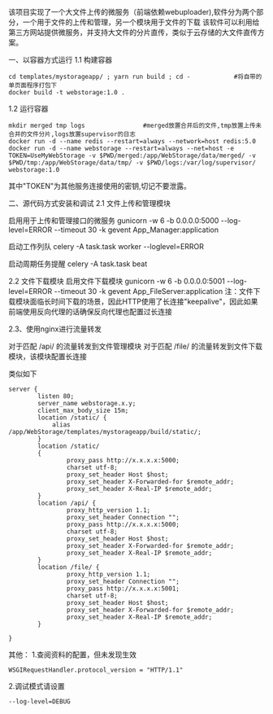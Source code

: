 该项目实现了一个大文件上传的微服务（前端依赖webuploader),软件分为两个部分，一个用于文件的上传和管理，另一个模块用于文件的下载
该软件可以利用给第三方网站提供微服务，并支持大文件的分片直传，类似于云存储的大文件直传方案。

一、以容器方式运行
1.1 构建容器
```
cd templates/mystorageapp/ ; yarn run build ; cd -            #将自带的单页面程序打包下
docker build -t webstorage:1.0 .
```
1.2 运行容器
```
mkdir merged tmp logs                #merged放置合并后的文件,tmp放置上传未合并的文件分片,logs放置supervisor的日志
docker run -d --name redis --restart=always --network=host redis:5.0
docker run -d --name webstorage --restart=always --net=host -e TOKEN=UseMyWebStorage -v $PWD/merged:/app/WebStorage/data/merged/ -v $PWD/tmp:/app/WebStorage/data/tmp/ -v $PWD/logs:/var/log/supervisor/ webstorage:1.0 
```
其中"TOKEN"为其他服务连接使用的密钥,切记不要泄露。

二、源代码方式安装和调试
2.1 文件上传和管理模块

启用用于上传和管理接口的微服务
gunicorn -w 6 -b 0.0.0.0:5000 --log-level=ERROR --timeout 30 -k gevent App_Manager:application

启动工作列队
celery -A task.task worker --loglevel=ERROR

启动周期任务提醒
celery -A task.task beat

2.2 文件下载模块
启用文件下载模块
gunicorn -w 6 -b 0.0.0.0:5001 --log-level=ERROR --timeout 30 -k gevent App_FileServer:application
注：文件下载模块面临长时间下载的场景，因此HTTP使用了长连接"keepalive"，因此如果前端使用反向代理的话确保反向代理也配置过长连接


2.3、使用nginx进行流量转发

对于匹配 /api/  的流量转发到文件管理模块
对于匹配 /file/ 的流量转发到文件下载模块，该模块配置长连接

类似如下
````
server {
        listen 80;
        server_name webstorage.x.y;
	    client_max_body_size 15m; 
    	location /static/ {
            alias /app/WebStorage/templates/mystorageapp/build/static/;
    	}
        location /static/
        {
                proxy_pass http://x.x.x.x:5000;
                charset utf-8;
                proxy_set_header Host $host;
                proxy_set_header X-Forwarded-for $remote_addr;
                proxy_set_header X-Real-IP $remote_addr;
        }
        location /api/ {
                proxy_http_version 1.1;
                proxy_set_header Connection "";
                proxy_pass http://x.x.x.x:5000;
                charset utf-8;
                proxy_set_header Host $host;
                proxy_set_header X-Forwarded-for $remote_addr;
                proxy_set_header X-Real-IP $remote_addr;
        }
        location /file/ {
                proxy_http_version 1.1;
                proxy_set_header Connection "";
                proxy_pass http://x.x.x.x:5001;
                charset utf-8;
                proxy_set_header Host $host;
                proxy_set_header X-Forwarded-for $remote_addr;
                proxy_set_header X-Real-IP $remote_addr;
        }

}
````


其他：
1.查阅资料的配置，但未发现生效 
```
WSGIRequestHandler.protocol_version = "HTTP/1.1"
```
2.调试模式请设置
```
--log-level=DEBUG
```
